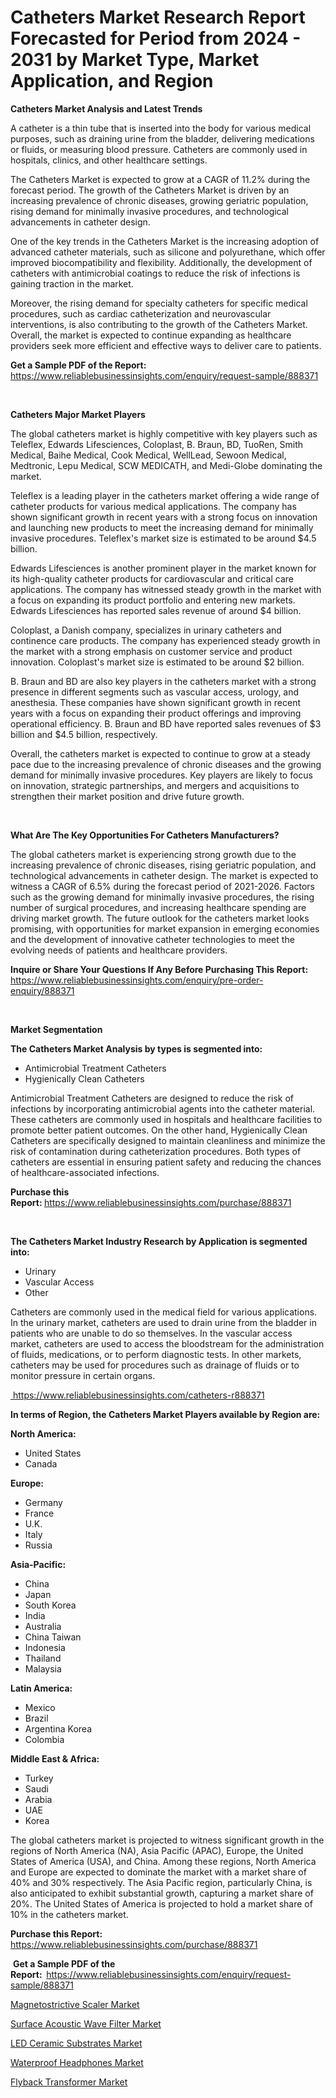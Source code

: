 <p><h1>Catheters Market Research Report Forecasted for Period from 2024 -  2031 by Market Type, Market Application, and Region</h1></p><p><strong>Catheters Market Analysis and Latest Trends</strong></p>
<p><p>A catheter is a thin tube that is inserted into the body for various medical purposes, such as draining urine from the bladder, delivering medications or fluids, or measuring blood pressure. Catheters are commonly used in hospitals, clinics, and other healthcare settings.</p><p>The Catheters Market is expected to grow at a CAGR of 11.2% during the forecast period. The growth of the Catheters Market is driven by an increasing prevalence of chronic diseases, growing geriatric population, rising demand for minimally invasive procedures, and technological advancements in catheter design.</p><p>One of the key trends in the Catheters Market is the increasing adoption of advanced catheter materials, such as silicone and polyurethane, which offer improved biocompatibility and flexibility. Additionally, the development of catheters with antimicrobial coatings to reduce the risk of infections is gaining traction in the market.</p><p>Moreover, the rising demand for specialty catheters for specific medical procedures, such as cardiac catheterization and neurovascular interventions, is also contributing to the growth of the Catheters Market. Overall, the market is expected to continue expanding as healthcare providers seek more efficient and effective ways to deliver care to patients.</p></p>
<p><strong>Get a Sample PDF of the Report:&nbsp;</strong> <a href="https://www.reliablebusinessinsights.com/enquiry/request-sample/888371">https://www.reliablebusinessinsights.com/enquiry/request-sample/888371</a></p>
<p>&nbsp;</p>
<p><strong>Catheters Major Market Players</strong></p>
<p><p>The global catheters market is highly competitive with key players such as Teleflex, Edwards Lifesciences, Coloplast, B. Braun, BD, TuoRen, Smith Medical, Baihe Medical, Cook Medical, WellLead, Sewoon Medical, Medtronic, Lepu Medical, SCW MEDICATH, and Medi-Globe dominating the market.</p><p>Teleflex is a leading player in the catheters market offering a wide range of catheter products for various medical applications. The company has shown significant growth in recent years with a strong focus on innovation and launching new products to meet the increasing demand for minimally invasive procedures. Teleflex's market size is estimated to be around $4.5 billion.</p><p>Edwards Lifesciences is another prominent player in the market known for its high-quality catheter products for cardiovascular and critical care applications. The company has witnessed steady growth in the market with a focus on expanding its product portfolio and entering new markets. Edwards Lifesciences has reported sales revenue of around $4 billion.</p><p>Coloplast, a Danish company, specializes in urinary catheters and continence care products. The company has experienced steady growth in the market with a strong emphasis on customer service and product innovation. Coloplast's market size is estimated to be around $2 billion.</p><p>B. Braun and BD are also key players in the catheters market with a strong presence in different segments such as vascular access, urology, and anesthesia. These companies have shown significant growth in recent years with a focus on expanding their product offerings and improving operational efficiency. B. Braun and BD have reported sales revenues of $3 billion and $4.5 billion, respectively.</p><p>Overall, the catheters market is expected to continue to grow at a steady pace due to the increasing prevalence of chronic diseases and the growing demand for minimally invasive procedures. Key players are likely to focus on innovation, strategic partnerships, and mergers and acquisitions to strengthen their market position and drive future growth.</p></p>
<p>&nbsp;</p>
<p><strong>What Are The Key Opportunities For Catheters Manufacturers?</strong></p>
<p><p>The global catheters market is experiencing strong growth due to the increasing prevalence of chronic diseases, rising geriatric population, and technological advancements in catheter design. The market is expected to witness a CAGR of 6.5% during the forecast period of 2021-2026. Factors such as the growing demand for minimally invasive procedures, the rising number of surgical procedures, and increasing healthcare spending are driving market growth. The future outlook for the catheters market looks promising, with opportunities for market expansion in emerging economies and the development of innovative catheter technologies to meet the evolving needs of patients and healthcare providers.</p></p>
<p><strong>Inquire or Share Your Questions If Any Before Purchasing This Report:</strong> <a href="https://www.reliablebusinessinsights.com/enquiry/pre-order-enquiry/888371">https://www.reliablebusinessinsights.com/enquiry/pre-order-enquiry/888371</a></p>
<p>&nbsp;</p>
<p><strong>Market Segmentation</strong></p>
<p><strong>The Catheters Market Analysis by types is segmented into:</strong></p>
<p><ul><li>Antimicrobial Treatment Catheters</li><li>Hygienically Clean Catheters</li></ul></p>
<p><p>Antimicrobial Treatment Catheters are designed to reduce the risk of infections by incorporating antimicrobial agents into the catheter material. These catheters are commonly used in hospitals and healthcare facilities to promote better patient outcomes. On the other hand, Hygienically Clean Catheters are specifically designed to maintain cleanliness and minimize the risk of contamination during catheterization procedures. Both types of catheters are essential in ensuring patient safety and reducing the chances of healthcare-associated infections.</p></p>
<p><strong>Purchase this Report:&nbsp;</strong><a href="https://www.reliablebusinessinsights.com/purchase/888371">https://www.reliablebusinessinsights.com/purchase/888371</a></p>
<p>&nbsp;</p>
<p><strong>The Catheters Market Industry Research by Application is segmented into:</strong></p>
<p><ul><li>Urinary</li><li>Vascular Access</li><li>Other</li></ul></p>
<p><p>Catheters are commonly used in the medical field for various applications. In the urinary market, catheters are used to drain urine from the bladder in patients who are unable to do so themselves. In the vascular access market, catheters are used to access the bloodstream for the administration of fluids, medications, or to perform diagnostic tests. In other markets, catheters may be used for procedures such as drainage of fluids or to monitor pressure in certain organs.</p></p>
<p><a href="https://www.reliablebusinessinsights.com/catheters-r888371">&nbsp;https://www.reliablebusinessinsights.com/catheters-r888371</a></p>
<p><strong>In terms of Region, the Catheters Market Players available by Region are:</strong></p>
<p>
    <p> <strong> North America: </strong>
        <ul>
            <li>United States</li>
            <li>Canada</li>
        </ul>
        </p> 
    <p> <strong> Europe: </strong>
        <ul>
            <li>Germany</li>
            <li>France</li>
            <li>U.K.</li>
            <li>Italy</li>
            <li>Russia</li>
        </ul>
        </p> 
    <p> <strong> Asia-Pacific: </strong>
        <ul>
            <li>China</li>
            <li>Japan</li>
            <li>South Korea</li>
            <li>India</li>
            <li>Australia</li>
            <li>China Taiwan</li>
            <li>Indonesia</li>
            <li>Thailand</li>
            <li>Malaysia</li>
        </ul>
        </p> 
    <p> <strong> Latin America: </strong>
        <ul>
            <li>Mexico</li>
            <li>Brazil</li>
            <li>Argentina Korea</li>
            <li>Colombia</li>
        </ul>
        </p> 
    <p> <strong> Middle East & Africa: </strong>
        <ul>
            <li>Turkey</li>
            <li>Saudi</li>
            <li>Arabia</li>
            <li>UAE</li>
            <li>Korea</li>
        </ul>
    </p>
    </p>
<p><p>The global catheters market is projected to witness significant growth in the regions of North America (NA), Asia Pacific (APAC), Europe, the United States of America (USA), and China. Among these regions, North America and Europe are expected to dominate the market with a market share of 40% and 30% respectively. The Asia Pacific region, particularly China, is also anticipated to exhibit substantial growth, capturing a market share of 20%. The United States of America is projected to hold a market share of 10% in the catheters market.</p></p>
<p><strong>Purchase this Report: </strong><a href="https://www.reliablebusinessinsights.com/purchase/888371">https://www.reliablebusinessinsights.com/purchase/888371</a></p>
<p>&nbsp;<strong>Get a Sample PDF of the Report:&nbsp;&nbsp;</strong><a href="https://www.reliablebusinessinsights.com/enquiry/request-sample/888371">https://www.reliablebusinessinsights.com/enquiry/request-sample/888371</a></p>
<p><strong></strong></p>
<p><p><a href="https://github.com/SheilaBruen2023/Market-Research-Report-List-2/blob/main/magnetostrictive-scaler-market.md">Magnetostrictive Scaler Market</a></p><p><a href="https://medium.com/@mslewokuneva/emerging-trends-in-surface-acoustic-wave-filter-market-global-outlook-and-future-prospects-from-60eee15cc92b">Surface Acoustic Wave Filter Market</a></p><p><a href="https://medium.com/@gracielawharris42024/deep-dive-into-the-led-ceramic-substrates-market-itstrends-market-segmentation-and-competitive-8a1937bc9c5b">LED Ceramic Substrates Market</a></p><p><a href="https://medium.com/@rasauncoleman20/global-waterproof-headphones-industry-research-report-competitive-landscape-market-size-regional-3cef03493f9b">Waterproof Headphones Market</a></p><p><a href="https://medium.com/@bosdendes/flyback-transformer-market-size-growth-trends-statistics-forecasts-2024-2031-22969af18e1b">Flyback Transformer Market</a></p></p>
